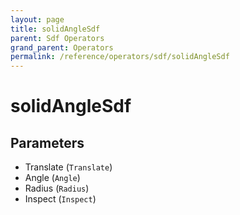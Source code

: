 ```yaml
---
layout: page
title: solidAngleSdf
parent: Sdf Operators
grand_parent: Operators
permalink: /reference/operators/sdf/solidAngleSdf
---
```


# solidAngleSdf

## Parameters

* Translate (`Translate`)
* Angle (`Angle`)
* Radius (`Radius`)
* Inspect (`Inspect`)
